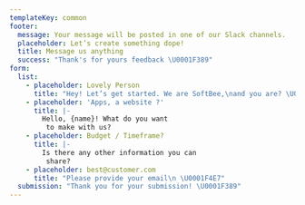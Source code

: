 ```yaml
---
templateKey: common
footer:
  message: Your message will be posted in one of our Slack channels.
  placeholder: Let’s create something dope!
  title: Message us anything
  success: "Thank's for yours feedback \U0001F389"
form:
  list:
    - placeholder: Lovely Person
      title: "Hey! Let’s get started. We are SoftBee,\nand you are? \U0001F44B"
    - placeholder: 'Apps, a website ?'
      title: |-
        Hello, {name}! What do you want
         to make with us?
    - placeholder: Budget / Timeframe?
      title: |-
        Is there any other information you can
         share?
    - placeholder: best@customer.com
      title: "Please provide your email\n \U0001F4E7"
  submission: "Thank you for your submission! \U0001F389"
---
```

